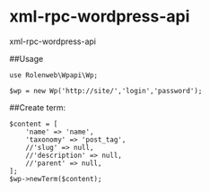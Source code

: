 # xml-rpc-wordpress-api
xml-rpc-wordpress-api


##Usage


```
use Rolenweb\Wpapi\Wp;

$wp = new Wp('http://site/','login','password');
```


##Create term:

```
$content = [
    'name' => 'name',
    'taxonomy' => 'post_tag',
    //'slug' => null,
    //'description' => null,
    //'parent' => null,
];
$wp->newTerm($content);
```